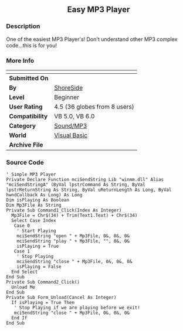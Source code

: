 ﻿<div align="center">

## Easy MP3 Player


</div>

### Description

One of the easiest MP3 Player's! Don't understand other MP3 complex code...this is for you!
 
### More Info
 


<span>             |<span>
---                |---
**Submitted On**   |
**By**             |[ShoreSide](https://github.com/Planet-Source-Code/PSCIndex/blob/master/ByAuthor/shoreside.md)
**Level**          |Beginner
**User Rating**    |4.5 (36 globes from 8 users)
**Compatibility**  |VB 5\.0, VB 6\.0
**Category**       |[Sound/MP3](https://github.com/Planet-Source-Code/PSCIndex/blob/master/ByCategory/sound-mp3__1-45.md)
**World**          |[Visual Basic](https://github.com/Planet-Source-Code/PSCIndex/blob/master/ByWorld/visual-basic.md)
**Archive File**   |[](https://github.com/Planet-Source-Code/shoreside-easy-mp3-player__1-11232/archive/master.zip)





### Source Code

```
' Simple MP3 Player
Private Declare Function mciSendString Lib "winmm.dll" Alias "mciSendStringA" (ByVal lpstrCommand As String, ByVal lpstrReturnString As String, ByVal uReturnLength As Long, ByVal hwndCallback As Long) As Long
Dim isPlaying As Boolean
Dim Mp3File As String
Private Sub Command1_Click(Index As Integer)
  Mp3File = Chr$(34) + Trim(Text1.Text) + Chr$(34)
  Select Case Index
   Case 0
    ' Start Playing
    mciSendString "open " + Mp3File, 0&, 0&, 0&
    mciSendString "play " + Mp3File, "", 0&, 0&
    isPlaying = True
   Case 1
    ' Stop Playing
    mciSendString "close " + Mp3File, 0&, 0&, 0&
    isPlaying = False
  End Select
End Sub
Private Sub Command2_Click()
  Unload Me
End Sub
Private Sub Form_Unload(Cancel As Integer)
  If isPlaying = True Then
   ' Stop Playing if we are playing before we exit!
   mciSendString "close " + Mp3File, 0&, 0&, 0&
  End If
End Sub
```

